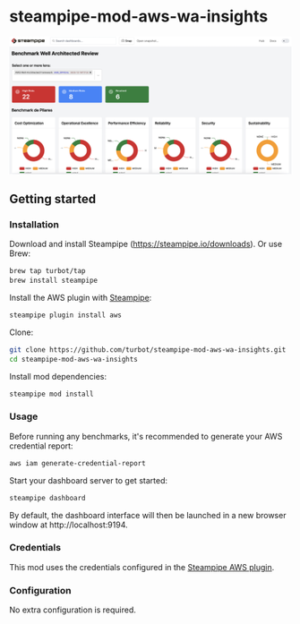 # steampipe-mod-aws-wa-insights
![benchmark_well_architected_0](docs/benchmark_well_architected_0.png)

## Getting started

### Installation

Download and install Steampipe (https://steampipe.io/downloads). Or use Brew:

```sh
brew tap turbot/tap
brew install steampipe
```

Install the AWS plugin with [Steampipe](https://steampipe.io):

```sh
steampipe plugin install aws
```

Clone:

```sh
git clone https://github.com/turbot/steampipe-mod-aws-wa-insights.git
cd steampipe-mod-aws-wa-insights
```

Install mod dependencies:

```sh
steampipe mod install
```

### Usage

Before running any benchmarks, it's recommended to generate your AWS credential report:

```sh
aws iam generate-credential-report
```

Start your dashboard server to get started:

```sh
steampipe dashboard
```

By default, the dashboard interface will then be launched in a new browser
window at http://localhost:9194.

### Credentials

This mod uses the credentials configured in the [Steampipe AWS plugin](https://hub.steampipe.io/plugins/turbot/aws).

### Configuration

No extra configuration is required.
